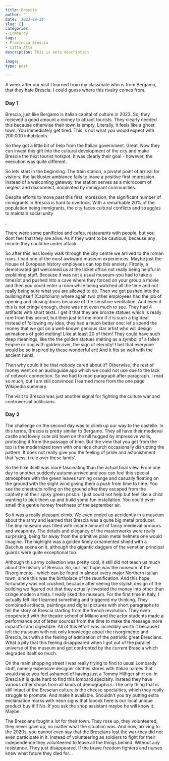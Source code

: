 ```yaml
---
title: Brescia
author: ''
date: '2023-09-20'
slug: []
categories:
- Lombardy
tags: 
- Provincia Brescia
- Città Alta
description: This is meta description

image: 
type: post

---
```



A week after our visit I learned from my classmate who is from Bergamo, that they hate Brescia. I could guess where this rivalry comes from.


### Day 1

Brescia, just like Bergamo is italian capital of culture in 2023. So, they recieved a good amount a money to attract tourists. They clearly needed this because otherwise their town is empty. Literally, it feels like a ghost town. You immediately get tired. This is not what you would expect with 200.000 inhabitants.


So they got a little bit of help from the Italian government. Great. Now they can invest this gift into the cultural development of the city and make Brescia the next tourist hotspot. It was clearly their goal - however, the execution was quite different.

So lets start in the beginning. The train station, a pivotal point of arrival for visitors, the lackluster ambiance fails to leave a positive first impression. Instead of a welcoming gateway, the station serves as a microcosm of neglect and disconnect, dominated by immigrant communities.

Despite efforts to move past this first impression, the significant number of immigrants in Brescia is hard to overlook. With a remarkable 20% of the population being immigrants, the city faces cultural conflicts and struggles to maintain social unity

.

There were some panificios and cafes, restaurants with people, but you dont feel that they are alive. As if they want to be cautious, because any minute they could be under attack.


So after this less lovely walk through the city centre we arrived to the roman ruins. I had one of the most awkward museum experiences. Maybe just the House of European history employees can top this anxiety. Firtstly, a demotivated girl welcomed us at the ticket office not really being helpful in explaining stuff. Because it was not a usual museum-you had to take a timeslot and pushed into a cave where they forced on your group a movie and then you could enter a room while being watched all the time and not really being sure what you are allowed to do. Then we got pushed into the building itself (Capitolium) where again two other employees had the job of opening and closing doors because of the sensitive ventilation. And even if this is not cringe enough, there was not even much to see. They had 4 artifacts with short texts. I get it that they are bronze statues which is really rare from this period, but then just tell me more if it is such a big deal. Instead of following my idea, they had a much better one: let's spend the money that we got on a well-known genious star artist who will design animations of gold melting! Like at least 20 of them! They could have such deep meanings, like the the golden statues melting as a symbol of a fallen Empire or ring with golden river, the sign of eternity! I bet that everyone would be so inspired by these wonderful art! And it fits so well with the ancient ruins!


Then why could it be that nobody cared about it? Otherwise, the rest of money went on an audioguide app which we could not use due to the lack of network connection. So we had to read paragraph after paragraph. I read so much, but I am still convinced I learned more from the one page Wikipedia summary.


The visit to Brescia was just another signal for fighting the culture war and controversial politicians.

### Day 2

The challenge on the second day was to climb up our way to the castello. In this terms, Brescia is pretty similar to Bergamo. They all have their medieval castle and lovely cute old town on the hill hugged by impressive walls, protecting it from the passage of time. But the view that you get from the top is the modernized town with one nice church occasionally disrupting the pattern. It does not really give you the feeling of pride and astonishment that 'yess, i rule over these lands'.


So the hike itself was more fascinating than the actual final view. From one day to another suddenly autumn arrived and you can feel this special atmosphere with the green leaves turning orange and casually floating on the ground with the slight wind giving them a push from time to time. You see the chestnuts rolling on the ground after they escaped from the captivity of their spiky green prison. I just could not help but feel like a child wanting to pick them up and build some fun installation. You could even smell this gentle homey freshness of the september air.


So it was a really pleasant climb. We even ended up accidently in a museum about the army and learned that Brescia was a quite big metal producer. The tiny museum was filled with insane amount of fancy medieval armours and weaponry. The details and elegancy of the masterworks were really surprising, being far away from the primitive plain metal helmets one would imagine. The highlight was a golden finely ornamented shield with a Bacchus scene on it, although the gigantic daggers of the venetian principal guards were quite exceptional too.


Although this army collection was pretty cool, it still did not teach us much about the history of Brescia. So, our last hope was the museum of the Risorgimento - which can be found in almost every major Northern Italian town, since this was the birthplace of the reunification. And this hope, fortunately was not crushed, because after seeing the stylish design of the building we figured out that they actually invested the money into other than cringe modern artists. I really liked the museum. For the first time in Italy, I actually felt like I learned something and triggered my thinking. They combined artifacts, paintings and digital pictures with short paragraphs to tell the story of Brescia starting from the french revolution. They even cooperated with the theatre school of Milano and the actor students made a performance out of letter sources from the time to make the message more impactful and digestible. All of this effort was incredibly worth it because I left the museum with not only knowledge about the risorgimento and Brescia, but with a the feeling of admiration of the patriotic great Brescians. What a pity that this feeling disappeared when I got out of the parallel universe of the museum and got confronted by the current Brescia which degraded itself so much.


On the main shopping street I was really trying to find to usual Lombardy stuff, namely expensive designer clothes stores with Italian names that would make you feel ashamed of having just a Tommy Hilfiger shirt on. In Brescia it is quite hard to find this lombard specialty. Instead they have various other shops from all kinds of demographics. The only thing that is still intact of the Brescian culture is the cheese specialties, which they really struggle to promote. And make it available. Shouldn't you try putting extra exclamation marks with neon signs that looook here is our local unique product buy it!!! No. If you ask the shop assistant maybe he will know it. Maybe.


The Brescians fought a lot for their town. They rose up, they volunteered, they never gave up, no matter what the situation was. And now, arriving to the 2020s, you cannot even say that the Brescians lost the war-they did not even participate in it. Instead of volunteering as soldiers to fight for their independence they volunteered to leave all the things behind. Without any resistance. They just disappeared. If the brave freedom fighters and nurses knew what future they died for...





